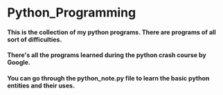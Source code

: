 # Python_Programming
#### This is the collection of my python programs. There are programs of all sort of difficulties. 

#### There's all the programs learned during the python crash course by Google.

#### You can go through the python_note.py file to learn the basic python entities and their uses.
